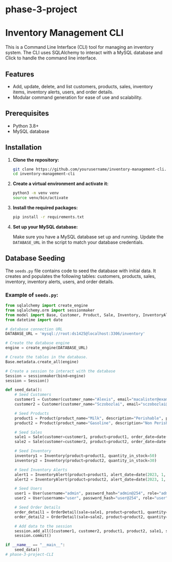 # phase-3-project
# Inventory Management CLI

This is a Command Line Interface (CLI) tool for managing an inventory system. The CLI uses SQLAlchemy to interact with a MySQL database and Click to handle the command line interface.

## Features

- Add, update, delete, and list customers, products, sales, inventory items, inventory alerts, users, and order details.
- Modular command generation for ease of use and scalability.

## Prerequisites

- Python 3.8+
- MySQL database

## Installation

1. **Clone the repository:**
    ```bash
    git clone https://github.com/yourusername/inventory-management-cli.git
    cd inventory-management-cli
    ```

2. **Create a virtual environment and activate it:**
    ```bash
    python3 -m venv venv
    source venv/bin/activate
    ```

3. **Install the required packages:**
    ```bash
    pip install -r requirements.txt
    ```

4. **Set up your MySQL database:**

    Make sure you have a MySQL database set up and running. Update the `DATABASE_URL` in the script to match your database credentials.

## Database Seeding

The `seeds.py` file contains code to seed the database with initial data. It creates and populates the following tables: customers, products, sales, inventory, inventory alerts, users, and order details.

### Example of `seeds.py`:
```python
from sqlalchemy import create_engine
from sqlalchemy.orm import sessionmaker
from model import Base, Customer, Product, Sale, Inventory, InventoryAlert, User, OrderDetail
from datetime import date

# database connection URL
DATABASE_URL = 'mysql://root:ds1425@localhost:3306/inventory'

# Create the database engine
engine = create_engine(DATABASE_URL)

# Create the tables in the database.
Base.metadata.create_all(engine)

# Create a session to interact with the database
Session = sessionmaker(bind=engine)
session = Session()

def seed_data():
    # Seed Customers
    customer1 = Customer(customer_name="Alexis", email="macalister@example.com", phone_number="123-456-7890")
    customer2 = Customer(customer_name="Sczobozlai", email="sczobozlai@example.com", phone_number="987-654-3210")

    # Seed Products
    product1 = Product(product_name="Milk", description="Perishable", price=19.99)
    product2 = Product(product_name="Gasoline", description="Non Perishable", price=29.99)

    # Seed Sales
    sale1 = Sale(customer=customer1, product=product1, order_date=date(2023, 1, 15), quantity_sold=3, unit_price=19.99)
    sale2 = Sale(customer=customer2, product=product2, order_date=date(2023, 1, 20), quantity_sold=2, unit_price=29.99)

    # Seed Inventory
    inventory1 = Inventory(product=product1, quantity_in_stock=50)
    inventory2 = Inventory(product=product2, quantity_in_stock=30)

    # Seed Inventory Alerts 
    alert1 = InventoryAlert(product=product1, alert_date=date(2023, 1, 10), threshold_quantity=10, current_quantity=5)
    alert2 = InventoryAlert(product=product2, alert_date=date(2023, 1, 12), threshold_quantity=15, current_quantity=8)

    # Seed Users 
    user1 = User(username="admin", password_hash="admin@254", role="admin")
    user2 = User(username="user", password_hash="user@254", role="user")

    # Seed Order Details
    order_detail1 = OrderDetail(sale=sale1, product=product1, quantity=3, subtotal=59.97)
    order_detail2 = OrderDetail(sale=sale2, product=product2, quantity=2, subtotal=59.98)

    # Add data to the session
    session.add_all([customer1, customer2, product1, product2, sale1, sale2, inventory1, inventory2, alert1, alert2, user1, user2, order_detail1, order_detail2])
    session.commit()

if __name__ == "__main__":
    seed_data()
# phase-3-project-CLI
